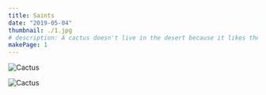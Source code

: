 ```yaml
---
title: Saints
date: "2019-05-04"
thumbnail: ./1.jpg
# description: A cactus doesn't live in the desert because it likes the desert; it lives there because the desert hasn't killed it yet.
makePage: 1
---
```


![Cactus](./2.jpg)

![Cactus](./3.jpg)
